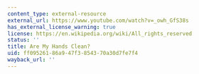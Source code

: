 ```yaml
---
content_type: external-resource
external_url: https://www.youtube.com/watch?v=_owh_GfS38s
has_external_license_warning: true
license: https://en.wikipedia.org/wiki/All_rights_reserved
status: ''
title: Are My Hands Clean?
uid: ff095261-86a9-47f3-8543-70a30d7fe7f4
wayback_url: ''
---
```


